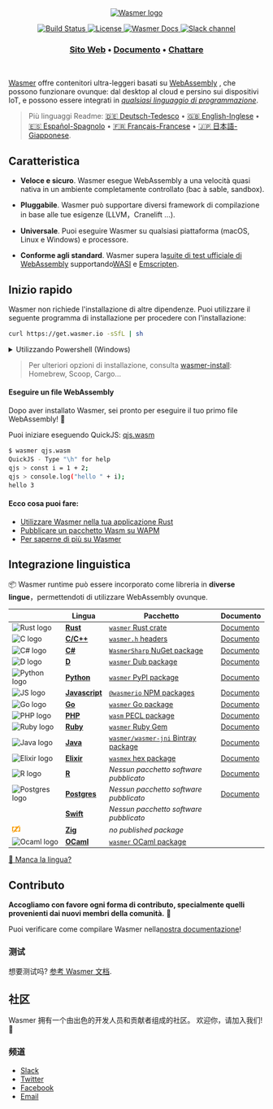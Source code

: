 <div align="center">
  <a href="https://wasmer.io" target="_blank" rel="noopener noreferrer">
    <img width="300" src="https://raw.githubusercontent.com/wasmerio/wasmer/master/assets/logo.png" alt="Wasmer logo">
  </a>

  <p>
    <a href="https://github.com/wasmerio/wasmer/actions?query=workflow%3Abuild">
      <img src="https://github.com/wasmerio/wasmer/actions/workflows/build.yml/badge.svg?event=push" alt="Build Status">
    </a>
    <a href="https://github.com/wasmerio/wasmer/blob/master/LICENSE">
      <img src="https://img.shields.io/github/license/wasmerio/wasmer.svg" alt="License">
    </a>
    <a href="https://docs.wasmer.io">
      <img src="https://img.shields.io/static/v1?label=Docs&message=docs.wasmer.io&color=blue" alt="Wasmer Docs">
    </a>
    <a href="https://slack.wasmer.io">
      <img src="https://img.shields.io/static/v1?label=Slack&message=join%20us!&color=brighgreen" alt="Slack channel">
    </a>
  </p>

  <h3>
    <a href="https://wasmer.io/">Sito Web</a>
    <span> • </span>
    <a href="https://docs.wasmer.io">Documento</a>
    <span> • </span>
    <a href="https://slack.wasmer.io/">Chattare</a>
  </h3>

</div>

<br />

[Wasmer](https://wasmer.io/) offre contenitori ultra-leggeri basati su [WebAssembly](https://webassembly.org/) , che possono funzionare ovunque: dal desktop al cloud e persino sui dispositivi IoT, e possono essere integrati in [*qualsiasi linguaggio di programmazione*](https://github.com/wasmerio/wasmer#language-integrations).

> Più linguaggi Readme: [🇩🇪 Deutsch-Tedesco](https://github.com/wasmerio/wasmer/blob/master/docs/de/README.md) • [🇬🇧 English-Inglese](https://github.com/wasmerio/wasmer/blob/master/README.md) • [🇪🇸 Español-Spagnolo](https://github.com/wasmerio/wasmer/blob/master/docs/es/README.md) • [🇫🇷 Français-Francese](https://github.com/wasmerio/wasmer/blob/master/docs/fr/README.md) • [🇯🇵 日本語-Giapponese](https://github.com/wasmerio/wasmer/blob/master/docs/ja/README.md).

## Caratteristica

* **Veloce e sicuro**. Wasmer esegue WebAssembly a una velocità quasi nativa in un ambiente completamente controllato (bac à sable, sandbox).

* **Pluggabile**. Wasmer può supportare diversi framework di compilazione in base alle tue esigenze (LLVM，Cranelift ...).

* **Universale**. Puoi eseguire Wasmer su qualsiasi piattaforma (macOS, Linux e Windows) e processore. 

* **Conforme agli standard**. Wasmer supera la[suite di test ufficiale di WebAssembly](https://github.com/WebAssembly/testsuite) supportando[WASI](https://github.com/WebAssembly/WASI) e [Emscripten](https://emscripten.org/).

## Inizio rapido

Wasmer non richiede l'installazione di altre dipendenze. Puoi utilizzare il seguente programma di installazione per procedere con l'installazione:

```sh
curl https://get.wasmer.io -sSfL | sh
```

<details>
  <summary>Utilizzando Powershell (Windows)</summary>
  <p>

```powershell
iwr https://win.wasmer.io -useb | iex
```

</p>
</details>

> Per ulteriori opzioni di installazione, consulta [wasmer-install](https://github.com/wasmerio/wasmer-install): Homebrew, Scoop, Cargo...


#### Eseguire un file WebAssembly

Dopo aver installato Wasmer, sei pronto per eseguire il tuo primo file WebAssembly! 🎉

Puoi iniziare eseguendo QuickJS: [qjs.wasm](https://registry-cdn.wapm.io/contents/_/quickjs/0.0.3/build/qjs.wasm)

```bash
$ wasmer qjs.wasm
QuickJS - Type "\h" for help
qjs > const i = 1 + 2;
qjs > console.log("hello " + i);
hello 3
```

#### Ecco cosa puoi fare:

- [Utilizzare Wasmer nella tua applicazione Rust](https://docs.wasmer.io/integrations/rust)
- [Pubblicare un pacchetto Wasm su WAPM](https://docs.wasmer.io/ecosystem/wapm/publishing-your-package)
- [Per saperne di più su Wasmer](https://medium.com/wasmer/)

## Integrazione linguistica

📦 Wasmer runtime può essere incorporato come libreria in **diverse lingue**，permettendoti di utilizzare WebAssembly ovunque.

| &nbsp; | Lingua | Pacchetto | Documento |
|-|-|-|-|
| ![Rust logo] | [**Rust**][Rust integration] | [`wasmer` Rust crate] | [Documento][rust docs]
| ![C logo] | [**C/C++**][C integration] | [`wasmer.h` headers] | [Documento][c docs] |
| ![C# logo] | [**C#**][C# integration] | [`WasmerSharp` NuGet package] | [Documento][c# docs] |
| ![D logo] | [**D**][D integration] | [`wasmer` Dub package] | [Documento][d docs] |
| ![Python logo] | [**Python**][Python integration] | [`wasmer` PyPI package] | [Documento][python docs] |
| ![JS logo] | [**Javascript**][JS integration] | [`@wasmerio` NPM packages] | [Documento][js docs] |
| ![Go logo] | [**Go**][Go integration] | [`wasmer` Go package] | [Documento][go docs] |
| ![PHP logo] | [**PHP**][PHP integration] | [`wasm` PECL package] | [Documento][php docs] |
| ![Ruby logo] | [**Ruby**][Ruby integration] | [`wasmer` Ruby Gem] | [Documento][ruby docs] |
| ![Java logo] | [**Java**][Java integration] | [`wasmer/wasmer-jni` Bintray package] | [Documento][java docs] |
| ![Elixir logo] | [**Elixir**][Elixir integration] | [`wasmex` hex package] | [Documento][elixir docs] |
| ![R logo] | [**R**][R integration] | *Nessun pacchetto software pubblicato* | [Documento][r docs] |
| ![Postgres logo] | [**Postgres**][Postgres integration] | *Nessun pacchetto software pubblicato* | [Documento][postgres docs] |
|  | [**Swift**][Swift integration] | *Nessun pacchetto software pubblicato* | |
| ![Zig logo] | [**Zig**][Zig integration] | *no published package* | |
| ![Ocaml logo] | [**OCaml**][OCaml integration] | [`wasmer` OCaml package] | |

[👋 Manca la lingua?](https://github.com/wasmerio/wasmer/issues/new?assignees=&labels=%F0%9F%8E%89+enhancement&template=---feature-request.md&title=)

[rust logo]: https://raw.githubusercontent.com/wasmerio/wasmer/master/assets/languages/rust.svg
[rust integration]: https://github.com/wasmerio/wasmer/tree/master/lib/api
[`wasmer` rust crate]: https://crates.io/crates/wasmer/
[rust docs]: https://docs.rs/wasmer/

[c logo]: https://raw.githubusercontent.com/wasmerio/wasmer/master/assets/languages/c.svg
[c integration]: https://github.com/wasmerio/wasmer/tree/master/lib/c-api
[`wasmer.h` headers]: https://wasmerio.github.io/wasmer/c/
[c docs]: https://docs.rs/wasmer-c-api/*/wasmer/wasm_c_api/index.html

[c# logo]: https://raw.githubusercontent.com/wasmerio/wasmer/master/assets/languages/csharp.svg
[c# integration]: https://github.com/migueldeicaza/WasmerSharp
[`wasmersharp` nuget package]: https://www.nuget.org/packages/WasmerSharp/
[c# docs]: https://migueldeicaza.github.io/WasmerSharp/

[d logo]: https://raw.githubusercontent.com/wasmerio/wasmer/master/assets/languages/d.svg
[d integration]: https://github.com/chances/wasmer-d
[`wasmer` Dub package]: https://code.dlang.org/packages/wasmer
[d docs]: https://chances.github.io/wasmer-d

[python logo]: https://raw.githubusercontent.com/wasmerio/wasmer/master/assets/languages/python.svg
[python integration]: https://github.com/wasmerio/wasmer-python
[`wasmer` pypi package]: https://pypi.org/project/wasmer/
[python docs]: https://github.com/wasmerio/wasmer-python#api-of-the-wasmer-extensionmodule

[go logo]: https://raw.githubusercontent.com/wasmerio/wasmer/master/assets/languages/go.svg
[go integration]: https://github.com/wasmerio/wasmer-go
[`wasmer` go package]: https://pkg.go.dev/github.com/wasmerio/wasmer-go/wasmer
[go docs]: https://pkg.go.dev/github.com/wasmerio/wasmer-go/wasmer?tab=doc

[php logo]: https://raw.githubusercontent.com/wasmerio/wasmer/master/assets/languages/php.svg
[php integration]: https://wasmerio.github.io/wasmer-php/
[`wasm` pecl package]: https://pecl.php.net/package/wasm
[php docs]: https://wasmerio.github.io/wasmer-php/wasm/

[js logo]: https://raw.githubusercontent.com/wasmerio/wasmer/master/assets/languages/js.svg
[js integration]: https://github.com/wasmerio/wasmer-js
[`@wasmerio` npm packages]: https://www.npmjs.com/org/wasmer
[js docs]: https://docs.wasmer.io/integrations/js/reference-api

[ruby logo]: https://raw.githubusercontent.com/wasmerio/wasmer/master/assets/languages/ruby.svg
[ruby integration]: https://github.com/wasmerio/wasmer-ruby
[`wasmer` ruby gem]: https://rubygems.org/gems/wasmer
[ruby docs]: https://www.rubydoc.info/gems/wasmer/

[java logo]: https://raw.githubusercontent.com/wasmerio/wasmer/master/assets/languages/java.svg
[java integration]: https://github.com/wasmerio/wasmer-java
[`wasmer/wasmer-jni` bintray package]: https://bintray.com/wasmer/wasmer-jni/wasmer-jni
[java docs]: https://github.com/wasmerio/wasmer-java/#api-of-the-wasmer-library

[elixir logo]: https://raw.githubusercontent.com/wasmerio/wasmer/master/assets/languages/elixir.svg
[elixir integration]: https://github.com/tessi/wasmex
[elixir docs]: https://hexdocs.pm/wasmex/api-reference.html
[`wasmex` hex package]: https://hex.pm/packages/wasmex

[r logo]: https://raw.githubusercontent.com/wasmerio/wasmer/master/assets/languages/r.svg
[r integration]: https://github.com/dirkschumacher/wasmr
[r docs]: https://github.com/dirkschumacher/wasmr#example

[postgres logo]: https://raw.githubusercontent.com/wasmerio/wasmer/master/assets/languages/postgres.svg
[postgres integration]: https://github.com/wasmerio/wasmer-postgres
[postgres docs]: https://github.com/wasmerio/wasmer-postgres#usage--documentation

[swift integration]: https://github.com/AlwaysRightInstitute/SwiftyWasmer

[zig logo]: https://raw.githubusercontent.com/ziglang/logo/master/zig-favicon.png
[zig integration]: https://github.com/zigwasm/wasmer-zig

[OCaml logo]: https://raw.githubusercontent.com/wasmerio/wasmer/master/assets/languages/ocaml.svg
[OCaml integration]: https://github.com/wasmerio/wasmer-ocaml
[`wasmer` OCaml package]: https://opam.ocaml.org/packages/wasmer/

## Contributo

**Accogliamo con favore ogni forma di contributo, specialmente quelli provenienti dai nuovi membri della comunità.** 💜

Puoi verificare come compilare Wasmer nella[nostra documentazione](https://docs.wasmer.io/ecosystem/wasmer/building-from-source)!

### 测试

想要测试吗?  [参考 Wasmer 文档](https://docs.wasmer.io/ecosystem/wasmer/building-from-source/testing).

## 社区

Wasmer 拥有一个由出色的开发人员和贡献者组成的社区。 欢迎你，请加入我们! 👋

### 频道

- [Slack](https://slack.wasmer.io/)
- [Twitter](https://twitter.com/wasmerio)
- [Facebook](https://www.facebook.com/wasmerio)
- [Email](mailto:hello@wasmer.io)
